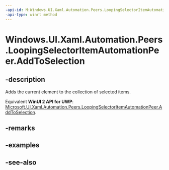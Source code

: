 ```yaml
---
-api-id: M:Windows.UI.Xaml.Automation.Peers.LoopingSelectorItemAutomationPeer.AddToSelection
-api-type: winrt method
---
```


<!-- Method syntax
public void AddToSelection()
-->

# Windows.UI.Xaml.Automation.Peers.LoopingSelectorItemAutomationPeer.AddToSelection

## -description
Adds the current element to the collection of selected items.

Equivalent **WinUI 2 API for UWP**: [Microsoft.UI.Xaml.Automation.Peers.LoopingSelectorItemAutomationPeer.AddToSelection](/windows/winui/api/microsoft.ui.xaml.automation.peers.loopingselectoritemautomationpeer.addtoselection).

## -remarks

## -examples

## -see-also
